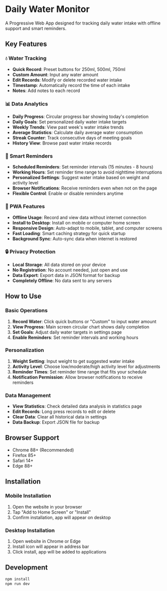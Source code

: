 # Daily Water Monitor

A Progressive Web App designed for tracking daily water intake with offline support and smart reminders.

## Key Features

### 💧 Water Tracking
- **Quick Record**: Preset buttons for 250ml, 500ml, 750ml
- **Custom Amount**: Input any water amount
- **Edit Records**: Modify or delete recorded water intake
- **Timestamp**: Automatically record the time of each intake
- **Notes**: Add notes to each record

### 📊 Data Analytics
- **Daily Progress**: Circular progress bar showing today's completion
- **Daily Goals**: Set personalized daily water intake targets
- **Weekly Trends**: View past week's water intake trends
- **Average Statistics**: Calculate daily average water consumption
- **Streak Counter**: Track consecutive days of meeting goals
- **History View**: Browse past water intake records

### 🔔 Smart Reminders
- **Scheduled Reminders**: Set reminder intervals (15 minutes - 8 hours)
- **Working Hours**: Set reminder time range to avoid nighttime interruptions
- **Personalized Settings**: Suggest water intake based on weight and activity level
- **Browser Notifications**: Receive reminders even when not on the page
- **Flexible Control**: Enable or disable reminders anytime

### 📱 PWA Features
- **Offline Usage**: Record and view data without internet connection
- **Install to Desktop**: Install on mobile or computer home screen
- **Responsive Design**: Auto-adapt to mobile, tablet, and computer screens
- **Fast Loading**: Smart caching strategy for quick startup
- **Background Sync**: Auto-sync data when internet is restored

### 🔒 Privacy Protection
- **Local Storage**: All data stored on your device
- **No Registration**: No account needed, just open and use
- **Data Export**: Export data in JSON format for backup
- **Completely Offline**: No data sent to any servers

## How to Use

### Basic Operations
1. **Record Water**: Click quick buttons or "Custom" to input water amount
2. **View Progress**: Main screen circular chart shows daily completion
3. **Set Goals**: Adjust daily water targets in settings page
4. **Enable Reminders**: Set reminder intervals and working hours

### Personalization
1. **Weight Setting**: Input weight to get suggested water intake
2. **Activity Level**: Choose low/moderate/high activity level for adjustments
3. **Reminder Times**: Set reminder time range that fits your schedule
4. **Notification Permission**: Allow browser notifications to receive reminders

### Data Management
- **View Statistics**: Check detailed data analysis in statistics page
- **Edit Records**: Long press records to edit or delete
- **Clear Data**: Clear all historical data in settings
- **Data Backup**: Export JSON file for backup

## Browser Support

- Chrome 88+ (Recommended)
- Firefox 85+
- Safari 14+
- Edge 88+

## Installation

### Mobile Installation
1. Open the website in your browser
2. Tap "Add to Home Screen" or "Install"
3. Confirm installation, app will appear on desktop

### Desktop Installation
1. Open website in Chrome or Edge
2. Install icon will appear in address bar
3. Click install, app will be added to applications

## Development

```bash
npm install
npm run dev
```